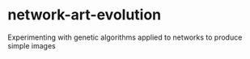 # network-art-evolution
Experimenting with genetic algorithms applied to networks to produce simple images
